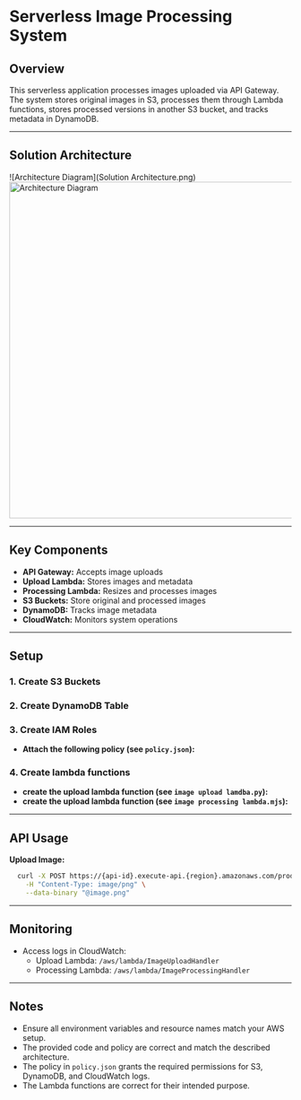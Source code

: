# Serverless Image Processing System




## Overview
This serverless application processes images uploaded via API Gateway. The system stores original images in S3, processes them through Lambda functions, stores processed versions in another S3 bucket, and tracks metadata in DynamoDB.

---

## Solution Architecture
![Architecture Diagram](Solution Architecture.png)
<img src="Solution Architecture.png" alt="Architecture Diagram" width="600" />


---

## Key Components
- **API Gateway:** Accepts image uploads
- **Upload Lambda:** Stores images and metadata
- **Processing Lambda:** Resizes and processes images
- **S3 Buckets:** Store original and processed images
- **DynamoDB:** Tracks image metadata
- **CloudWatch:** Monitors system operations

---
## Setup
### 1. Create S3 Buckets
### 2. Create DynamoDB Table
### 3. Create IAM Roles
- **Attach the following policy (see `policy.json`):**

### 4. Create lambda functions
- **create the upload lambda function (see `image upload lamdba.py`):**
- **create the upload lambda function (see `image processing lambda.mjs`):**

---

## API Usage
**Upload Image:**
```bash
  curl -X POST https://{api-id}.execute-api.{region}.amazonaws.com/prod/upload \
    -H "Content-Type: image/png" \
    --data-binary "@image.png"
```

---

## Monitoring
- Access logs in CloudWatch:
  - Upload Lambda: `/aws/lambda/ImageUploadHandler`
  - Processing Lambda: `/aws/lambda/ImageProcessingHandler`

---

## Notes
- Ensure all environment variables and resource names match your AWS setup.
- The provided code and policy are correct and match the described architecture.
- The policy in `policy.json` grants the required permissions for S3, DynamoDB, and CloudWatch logs.
- The Lambda functions are correct for their intended purpose.
